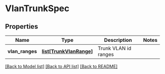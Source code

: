 # VlanTrunkSpec

## Properties
Name | Type | Description | Notes
------------ | ------------- | ------------- | -------------
**vlan_ranges** | [**list[TrunkVlanRange]**](TrunkVlanRange.md) | Trunk VLAN id ranges | 

[[Back to Model list]](../README.md#documentation-for-models) [[Back to API list]](../README.md#documentation-for-api-endpoints) [[Back to README]](../README.md)

